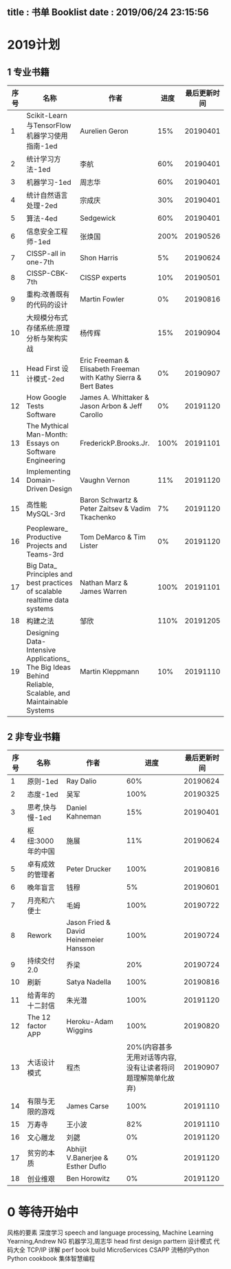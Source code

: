 title : 书单 Booklist
date : 2019/06/24 23:15:56 
---

# 2019计划


## 1 专业书籍

序号|名称|作者|进度|最后更新时间
---|---|---|---|---
1|Scikit-Learn与TensorFlow机器学习使用指南-1ed|Aurelien Geron|15%|20190401
2|统计学习方法-1ed|李航|60%|20190401
3|机器学习-1ed|周志华|60%|20190401
4|统计自然语言处理-2ed|宗成庆|30%|20190401
5|算法-4ed|Sedgewick|60%|20190401
6|信息安全工程师-1ed|张焕国|200%|20190526
7|CISSP-all in one-7th|Shon Harris|5%|20190624
8|CISSP-CBK-7th|CISSP experts|10%|20190501
9|重构:改善既有的代码的设计|Martin Fowler|0%|20190816
10|大规模分布式存储系统:原理分析与架构实战|杨传辉|15%|20190904
11|Head First 设计模式-2ed|Eric Freeman & Elisabeth Freeman with Kathy Sierra & Bert Bates|0%|20190907
12|How Google Tests Software|James A. Whittaker & Jason Arbon & Jeff Carollo|0%|20191120
13|The Mythical Man-Month: Essays on Software Engineering|FrederickP.Brooks.Jr.|100%|20191101
14|Implementing Domain-Driven Design|Vaughn Vernon|11%|20191120
15|高性能MySQL-3rd|Baron Schwartz & Peter Zaitsev & Vadim Tkachenko|7%|20191120
16|Peopleware_ Productive Projects and Teams-3rd|Tom DeMarco & Tim Lister|0%|20191120
17|Big Data_ Principles and best practices of scalable realtime data systems|Nathan Marz & James Warren|100%|20191101
18|构建之法|邹欣|110%|20191205
19|Designing Data-Intensive Applications_ The Big Ideas Behind Reliable, Scalable, and Maintainable Systems|Martin Kleppmann|10%|20191110


## 2 非专业书籍

序号|名称|作者|进度|最后更新时间
---|---|---|---|---
1|原则-1ed|Ray Dalio|60%|20190624
2|态度-1ed|吴军|100%|20190325
3|思考,快与慢-1ed|Daniel Kahneman|15%|20190401
4|枢纽:3000年的中国|施展|11%|20190624
5|卓有成效的管理者|Peter Drucker|100%|20190816
6|晚年盲言|钱穆|5%|20190601
7|月亮和六便士|毛姆|100%|20190722
8|Rework|Jason Fried & David Heinemeier Hansson|100%|20190724
9|持续交付2.0|乔梁|20%|20190724
10|刷新|Satya Nadella|100%|20190816
11|给青年的十二封信|朱光潜|100%|20191120
12|The 12 factor APP|Heroku-Adam Wiggins|100%|20190820
13|大话设计模式|程杰|20%(内容甚多无用对话等内容,没有让读者将问题理解简单化故弃)|20190907
14|有限与无限的游戏|James Carse|100%|20191110
15|万寿寺|王小波|82%|20191110
16|文心雕龙|刘勰|0%|20191120
17|贫穷的本质|Abhijit V.Banerjee & Esther Duflo|0%|20191120
18|创业维艰|Ben Horowitz|0%|20191120




# 0 等待开始中


风格的要素
深度学习
speech and language processing,
Machine Learning Yearning,Andrew NG
机器学习,周志华
head first design parttern
设计模式
代码大全
TCP/IP 详解
perf book
build MicroServices
CSAPP
流畅的Python
Python cookbook
集体智慧编程
